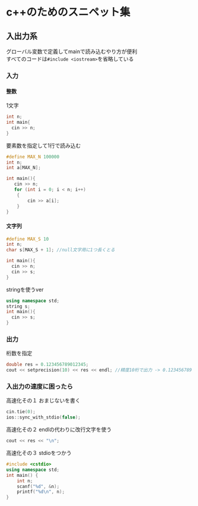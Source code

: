 # c++のためのスニペット集
## 入出力系
グローバル変数で定義してmainで読み込むやり方が便利<br>
すべてのコードは`#include <iostream>`を省略している
### 入力
#### 整数
1文字
```c++
int n;
int main{
  cin >> n;
}
```
要素数を指定して1行で読み込む
```c++
#define MAX_N 100000
int n;
int a[MAX_N];

int main(){
   cin >> n;
   for (int i = 0; i < n; i++)
    {
        cin >> a[i];
    }
}
```

#### 文字列
```c++
#define MAX_S 10
int n;
char s[MAX_S + 1]; //null文字用に1つ長くとる

int main(){
  cin >> n;
  cin >> s;
}
```
stringを使うver
```c++
using namespace std;
string s;
int main(){
  cin >> s;
}
```

### 出力
桁数を指定
```c++
double res = 0.123456789012345;
cout << setprecision(10) << res << endl; //精度10桁で出力 -> 0.123456789 
```
### 入出力の速度に困ったら
高速化その１ おまじないを書く
```c++
cin.tie(0);
ios::sync_with_stdio(false);
```
高速化その２ endlの代わりに改行文字を使う
```c++
cout << res << "\n";
```
高速化その３ stdioをつかう
```c++
#include <cstdio>
using namespace std;
int main() {
	int n;
	scanf("%d", &n);
	printf("%d\n", n);
}
```
